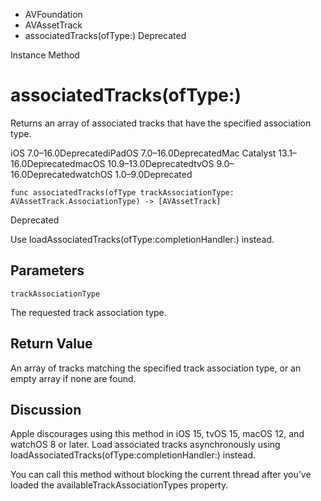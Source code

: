 

- AVFoundation
- AVAssetTrack
-  associatedTracks(ofType:) Deprecated

Instance Method

# associatedTracks(ofType:)

Returns an array of associated tracks that have the specified association type.

iOS 7.0–16.0DeprecatediPadOS 7.0–16.0DeprecatedMac Catalyst 13.1–16.0DeprecatedmacOS 10.9–13.0DeprecatedtvOS 9.0–16.0DeprecatedwatchOS 1.0–9.0Deprecated

``` source
func associatedTracks(ofType trackAssociationType: AVAssetTrack.AssociationType) -> [AVAssetTrack]
```

Deprecated

Use loadAssociatedTracks(ofType:completionHandler:) instead.

## Parameters 

`trackAssociationType`  

The requested track association type.

## Return Value

An array of tracks matching the specified track association type, or an empty array if none are found.

## Discussion

Apple discourages using this method in iOS 15, tvOS 15, macOS 12, and watchOS 8 or later. Load associated tracks asynchronously using loadAssociatedTracks(ofType:completionHandler:) instead.

You can call this method without blocking the current thread after you’ve loaded the availableTrackAssociationTypes property.

